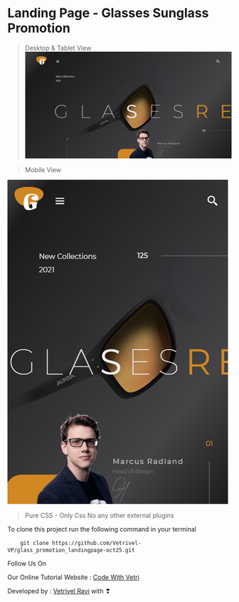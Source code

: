 # Landing Page - Glasses Sunglass Promotion

> Desktop & Tablet View
> ![This is an image](./glass_web.png)

> Mobile View

![This is an image](./glass_mobile.png)

> Pure CSS - Only Css No any other external plugins

To clone this project run the following command in your terminal

```
    git clone https://github.com/Vetrivel-VP/glass_promotion_landingpage-oct25.git
```

Follow Us On

Our Online Tutorial Website : [Code With Vetri](https://codewithvetri.web.app/)

Developed by : [Vetrivel Ravi](https://codewithvetri.web.app/) with ❣

